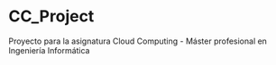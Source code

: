 # CC_Project
Proyecto para la asignatura Cloud Computing - Máster profesional en Ingeniería Informática
